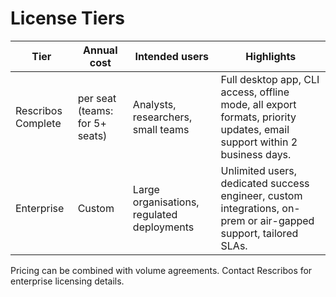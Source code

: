 # License Tiers

| Tier | Annual cost | Intended users | Highlights |
|------|-------------|----------------|------------|
| Rescribos Complete |  per seat (teams:  for 5+ seats) | Analysts, researchers, small teams | Full desktop app, CLI access, offline mode, all export formats, priority updates, email support within 2 business days. |
| Enterprise | Custom | Large organisations, regulated deployments | Unlimited users, dedicated success engineer, custom integrations, on-prem or air-gapped support, tailored SLAs. |

Pricing can be combined with volume agreements. Contact Rescribos for enterprise licensing details.

